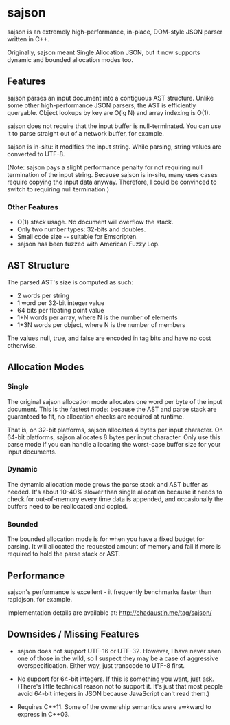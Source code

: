 # sajson

sajson is an extremely high-performance, in-place, DOM-style JSON parser written in C++.

Originally, sajson meant Single Allocation JSON, but it now supports dynamic and bounded allocation modes too.

## Features

sajson parses an input document into a contiguous AST structure.  Unlike some other high-performance JSON parsers, the AST is efficiently queryable.  Object lookups by key are O(lg N) and array indexing is O(1).

sajson does not require that the input buffer is null-terminated.  You can use it to parse straight out of a network buffer, for example.

sajson is in-situ: it modifies the input string.  While parsing, string values are converted to UTF-8.

(Note: sajson pays a slight performance penalty for not requiring null termination of the input string.  Because sajson is in-situ, many uses cases require copying the input data anyway.  Therefore, I could be convinced to switch to requiring null termination.)

### Other Features

* O(1) stack usage. No document will overflow the stack.
* Only two number types: 32-bits and doubles.
* Small code size -- suitable for Emscripten.
* sajson has been fuzzed with American Fuzzy Lop.

## AST Structure

The parsed AST's size is computed as such:

* 2 words per string
* 1 word per 32-bit integer value
* 64 bits per floating point value
* 1+N words per array, where N is the number of elements
* 1+3N words per object, where N is the number of members

The values null, true, and false are encoded in tag bits and have no cost otherwise.

## Allocation Modes

### Single

The original sajson allocation mode allocates one word per byte of the input document.  This is the fastest mode: because the AST and parse stack are guaranteed to fit, no allocation checks are required at runtime.

That is, on 32-bit platforms, sajson allocates 4 bytes per input character.  On 64-bit platforms, sajson allocates 8 bytes per input character.  Only use this parse mode if you can handle allocating the worst-case buffer size for your input documents.

### Dynamic

The dynamic allocation mode grows the parse stack and AST buffer as needed.  It's about 10-40% slower than single allocation because it needs to check for out-of-memory every time data is appended, and occasionally the buffers need to be reallocated and copied.

### Bounded

The bounded allocation mode is for when you have a fixed budget for parsing.  It will allocated the requested amount of memory and fail if more is required to hold the parse stack or AST.

## Performance

sajson's performance is excellent - it frequently benchmarks faster than rapidjson, for example.

Implementation details are available at: http://chadaustin.me/tag/sajson/

## Downsides / Missing Features

* sajson does not support UTF-16 or UTF-32.  However, I have never seen one of those in the wild, so I suspect they may be a case of aggressive overspecification.  Either way, just transcode to UTF-8 first.

* No support for 64-bit integers.  If this is something you want, just ask.  (There's little technical reason not to support it.  It's just that most people avoid 64-bit integers in JSON because JavaScript can't read them.)

* Requires C++11.  Some of the ownership semantics were awkward to express in C++03.
